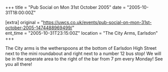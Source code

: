 +++
title = "Pub Social on Mon 31st October 2005"
date = "2005-10-31T18:00:00Z"

[extra]
original = "https://uwcs.co.uk/events/pub-social-on-mon-31st-october-2005-1474488969499/"    
ent_time = "2005-10-31T23:15:00Z"
location = "The City Arms, Earlsdon"
+++

The City arms is the wetherspoons at the bottom of Earlsdon High Street next to the mini roundabout and right next to a number 12 bus stop\! We will be in the seperate area to the right of the bar from 7 pm every Monday\! See you all there\!


